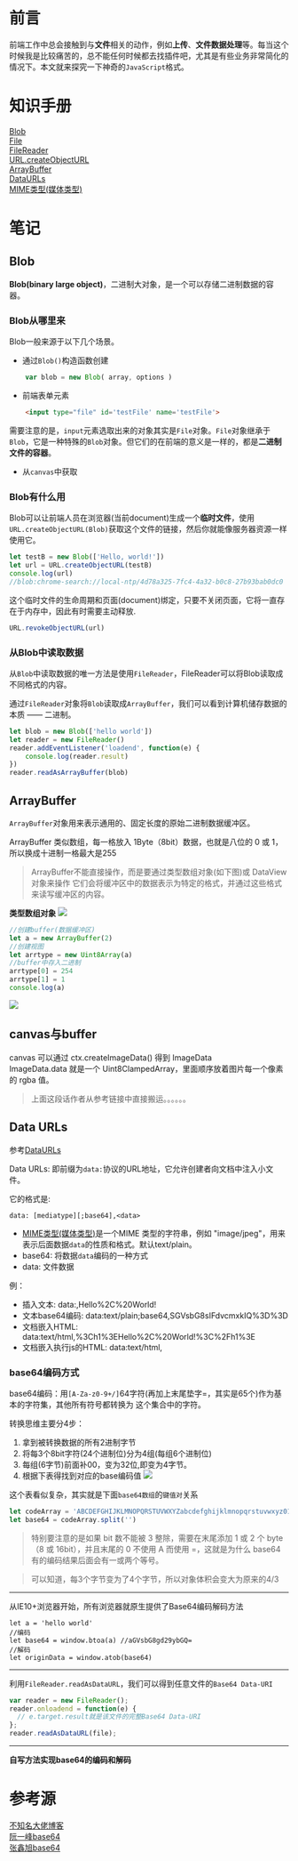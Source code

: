 # 前言
前端工作中总会接触到与**文件**相关的动作，例如**上传**、**文件数据处理**等。每当这个时候我是比较痛苦的，总不能任何时候都去找插件吧，尤其是有些业务非常简化的情况下。本文就来探究一下神奇的`JavaScript`格式。
<!-- more -->


# 知识手册
[Blob]: https://developer.mozilla.org/zh-CN/docs/Web/API/Blob 
[File]: https://developer.mozilla.org/zh-CN/docs/Web/API/File  
[FileReader]: https://developer.mozilla.org/zh-CN/docs/Web/API/FileReader 
[URL.createObjectURL]: https://developer.mozilla.org/zh-CN/docs/Web/API/URL/createObjectURL 
[ArrayBuffer]: https://developer.mozilla.org/zh-CN/docs/Web/JavaScript/Reference/Global_Objects/ArrayBuffer 
[MIME类型]: https://developer.mozilla.org/zh-CN/docs/Web/HTTP/Basics_of_HTTP/MIME_types
[DataURLs]: https://developer.mozilla.org/zh-CN/docs/Web/HTTP/data_URIs

[Blob][Blob]   
[File][File]   
[FileReader][FileReader]   
[URL.createObjectURL][URL.createObjectURL]   
[ArrayBuffer][ArrayBuffer]   
[DataURLs][DataURLs]  
[MIME类型(媒体类型)][MIME类型]   



# 笔记
## Blob
**Blob(binary large object)**，二进制大对象，是一个可以存储二进制数据的容器。

### Blob从哪里来
Blob一般来源于以下几个场景。   
* 通过`Blob()`构造函数创建
```js
    var blob = new Blob( array, options )
```

* 前端表单元素
```HTML
    <input type="file" id='testFile' name='testFile'>
```
需要注意的是，`input`元素选取出来的对象其实是`File`对象。`File`对象继承于`Blob`，它是一种特殊的`Blob`对象。但它们的在前端的意义是一样的，都是**二进制文件的容器**。

* 从`canvas`中获取

### Blob有什么用
Blob可以让前端人员在浏览器(当前document)生成一个**临时文件**，使用`URL.createObjectURL(Blob)`获取这个文件的链接，然后你就能像服务器资源一样使用它。

```js
let testB = new Blob(['Hello, world!'])
let url = URL.createObjectURL(testB)
console.log(url)
//blob:chrome-search://local-ntp/4d78a325-7fc4-4a32-b0c8-27b93bab0dc0
```
这个临时文件的生命周期和页面(document)绑定，只要不关闭页面，它将一直存在于内存中，因此有时需要主动释放.

```js
URL.revokeObjectURL(url)
```

### 从Blob中读取数据
从`Blob`中读取数据的唯一方法是使用`FileReader`，FileReader可以将Blob读取成不同格式的内容。

通过`FileReader`对象将`Blob`读取成`ArrayBuffer`，我们可以看到计算机储存数据的本质 —— 二进制。

```js
let blob = new Blob(['hello world'])
let reader = new FileReader()
reader.addEventListener('loadend', function(e) {
    console.log(reader.result)
})
reader.readAsArrayBuffer(blob)
```

## ArrayBuffer
`ArrayBuffer`对象用来表示通用的、固定长度的原始二进制数据缓冲区。 

ArrayBuffer 类似数组，每一格放入 1Byte（8bit）数据，也就是八位的 0 或 1，所以换成十进制一格最大是255
> ArrayBuffer不能直接操作，而是要通过类型数组对象(如下图)或 DataView 对象来操作
> 它们会将缓冲区中的数据表示为特定的格式，并通过这些格式来读写缓冲区的内容。

**类型数组对象**
![](http://source.strugglexiang.top/Fqf6mcQzr-qR965-KIHHqJfjW1P1)


```js
//创建buffer(数据缓冲区)
let a = new ArrayBuffer(2)
//创建视图
let arrtype = new Uint8Array(a)
//buffer中存入二进制
arrtype[0] = 254
arrtype[1] = 1
console.log(a)
```

![](http://source.strugglexiang.top/Fn-GADyzUxa1UQZuyQserQxdGOVA)


## canvas与buffer
canvas 可以通过 ctx.createImageData() 得到 ImageData   
ImageData.data 就是一个 Uint8ClampedArray，里面顺序放着图片每一个像素的 rgba 值。
> 上面这段话作者从参考链接中直接搬运。。。。。。





## Data URLs
参考[DataURLs][DataURLs] 

Data URLs: 即前缀为`data:`协议的URL地址，它允许创建者向文档中注入小文件。

它的格式是:
```
data: [mediatype][;base64],<data>
```
* [MIME类型(媒体类型)][MIME类型]是一个MIME 类型的字符串，例如 "image/jpeg"，用来表示后面数据`data`的性质和格式。默认text/plain。
* base64: 将数据`data`编码的一种方式
* data: 文件数据


例：
* 插入文本: data:,Hello%2C%20World! 
* 文本base64编码: data:text/plain;base64,SGVsbG8sIFdvcmxkIQ%3D%3D
* 文档嵌入HTML: data:text/html,%3Ch1%3EHello%2C%20World!%3C%2Fh1%3E
* 文档嵌入执行js的HTML: data:text/html,<script>alert('hi');</script>


### base64编码方式
base64编码：用`[A-Za-z0-9+/]`64字符(再加上末尾垫字=，其实是65个)作为基本的字符集，其他所有符号都转换为
这个集合中的字符。

转换思维主要分4步：
1. 拿到被转换数据的所有2进制字节
2. 将每3个8bit字符(24个进制位)分为4组(每组6个进制位)
3. 每组(6字节)前面补00，变为32位,即变为4字节。
4. 根据下表得找到对应的base编码值
![](http://source.strugglexiang.top/FpDkhhQMyKap9r1_P4eNqNJzSHvP)

这个表看似复杂，其实就是下面`base64数组`的`键值对`关系
```js
let codeArray = 'ABCDEFGHIJKLMNOPQRSTUVWXYZabcdefghijklmnopqrstuvwxyz0123456789+/'
let base64 = codeArray.split('')
```

>特别要注意的是如果 bit 数不能被 3 整除，需要在末尾添加 1 或 2 个 byte（8 或 16bit），并且末尾的 0 不使用 A 而使用 =，这就是为什么
>base64 有的编码结果后面会有一或两个等号。

> 可以知道，每3个字节变为了4个字节，所以对象体积会变大为原来的4/3

* * *
从IE10+浏览器开始，所有浏览器就原生提供了Base64编码解码方法
```
let a = 'hello world'
//编码
let base64 = window.btoa(a) //aGVsbG8gd29ybGQ=
//解码
let originData = window.atob(base64)
```

* * *
利用`FileReader.readAsDataURL`，我们可以得到任意文件的`Base64 Data-URI`
```js
var reader = new FileReader();
reader.onloadend = function(e) {
  // e.target.result就是该文件的完整Base64 Data-URI
};
reader.readAsDataURL(file);
```


* * * 
**自写方法实现base64的编码和解码**




















# 参考源
[不知名大佬博客](https://ssshooter.com/2019-04-18-js-format-transform/#canvas-%E4%B8%8E-buffer) </br>
[阮一峰base64](http://www.ruanyifeng.com/blog/2008/06/base64.html) </br>
[张鑫旭base64](https://www.zhangxinxu.com/wordpress/2018/08/js-base64-atob-btoa-encode-decode/) </br>
